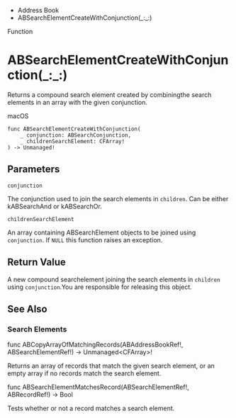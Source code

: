 

- Address Book
-  ABSearchElementCreateWithConjunction(\_:\_:) 

Function

# ABSearchElementCreateWithConjunction(\_:\_:)

Returns a compound search element created by combiningthe search elements in an array with the given conjunction.

macOS

``` source
func ABSearchElementCreateWithConjunction(
    _ conjunction: ABSearchConjunction,
    _ childrenSearchElement: CFArray!
) -> Unmanaged!
```

## Parameters 

`conjunction`  

The conjunction used to join the search elements in `children`. Can be either kABSearchAnd or kABSearchOr.

`childrenSearchElement`  

An array containing ABSearchElement objects to be joined using `conjunction`. If `NULL` this function raises an exception.

## Return Value

A new compound searchelement joining the search elements in `children` using `conjunction`.You are responsible for releasing this object.

## See Also

### Search Elements

func ABCopyArrayOfMatchingRecords(ABAddressBookRef!, ABSearchElementRef!) -> Unmanaged&lt;CFArray>!

Returns an array of records that match the given search element, or an empty array if no records match the search element.

func ABSearchElementMatchesRecord(ABSearchElementRef!, ABRecordRef!) -> Bool

Tests whether or not a record matches a search element.

